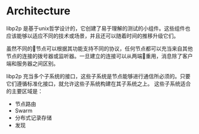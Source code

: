 # Architecture

libp2p 是基于unix哲学设计的，它创建了易于理解的测试的小组件。这些组件也应该能够以适应不同的技术或场景，并且还可以随着时间的推移升级它们。

虽然不同的节点可以根据其功能支持不同的协议，任何节点都可以充当来自其他节点的连接的拨号器或监听器。一旦建立的连接可以从两端重用，消息除了客户端和服务器之间区别。

libp2p 充当多个子系统的接口，这些子系统是节点能够进行通信所必须的。只要它们遵循标准化接口，就允许这些子系统构建在其子系统之上。 这些子系统适合的主要区域是：

- 节点路由  
- Swarm
- 分布式记录存储
- 发现
